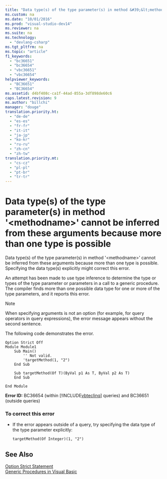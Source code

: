 ```yaml
---
title: "Data type(s) of the type parameter(s) in method &#39;&lt;methodname&gt;&#39; cannot be inferred from these arguments because more than one type is possible"
ms.custom: na
ms.date: "10/01/2016"
ms.prod: "visual-studio-dev14"
ms.reviewer: na
ms.suite: na
ms.technology: 
  - "devlang-csharp"
ms.tgt_pltfrm: na
ms.topic: "article"
f1_keywords: 
  - "bc36651"
  - "bc36654"
  - "vbc36651"
  - "vbc36654"
helpviewer_keywords: 
  - "BC36651"
  - "BC36654"
ms.assetid: d4bf408c-ca1f-44ad-855a-3df898de60c6
caps.latest.revision: 9
ms.author: "billchi"
manager: "douge"
translation.priority.ht: 
  - "de-de"
  - "es-es"
  - "fr-fr"
  - "it-it"
  - "ja-jp"
  - "ko-kr"
  - "ru-ru"
  - "zh-cn"
  - "zh-tw"
translation.priority.mt: 
  - "cs-cz"
  - "pl-pl"
  - "pt-br"
  - "tr-tr"
---
```

# Data type(s) of the type parameter(s) in method &#39;&lt;methodname&gt;&#39; cannot be inferred from these arguments because more than one type is possible
Data type(s) of the type parameter(s) in method '\<methodname>' cannot be inferred from these arguments because more than one type is possible. Specifying the data type(s) explicitly might correct this error.  
  
 An attempt has been made to use type inference to determine the type or types of the type parameter or parameters in a call to a generic procedure. The compiler finds more than one possible data type for one or more of the type parameters, and it reports this error.  
  
> [!NOTE]
>  When specifying arguments is not an option (for example, for query operators in query expressions), the error message appears without the second sentence.  
  
 The following code demonstrates the error.  
  
```vb#  
Option Strict Off  
Module Module1  
    Sub Main()  
        '' Not valid.  
        'targetMethod(1, "2")  
    End Sub  
  
    Sub targetMethod(Of T)(ByVal p1 As T, ByVal p2 As T)  
    End Sub  
  
End Module  
```  
  
 **Error ID:** BC36654 (within [!INCLUDE[vbteclinq](../VS_not_in_toc/includes/vbteclinq_md.md)] queries) and BC36651 (outside queries)  
  
### To correct this error  
  
-   If the error appears outside of a query, try specifying the data type of the type parameter explicitly:  
  
    ```  
    targetMethod(Of Integer)(1, "2")  
    ```  
  
## See Also  
 [Option Strict Statement](../Topic/Option%20Strict%20Statement.md)   
 [Generic Procedures in Visual Basic](../Topic/Generic%20Procedures%20in%20Visual%20Basic.md)